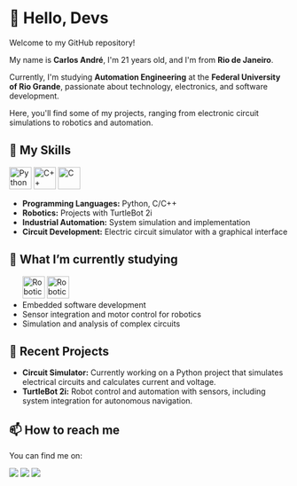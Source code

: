 </head>
<body>

<h1>👋 Hello, Devs</h1>
<p>Welcome to my GitHub repository!</p>

<div class="section">
    <p>My name is <strong>Carlos André</strong>, I'm 21 years old, and I'm from <strong>Rio de Janeiro</strong>.</p>
    <p>Currently, I'm studying <strong>Automation Engineering</strong> at the <strong>Federal University of Rio Grande</strong>, passionate about technology, electronics, and software development.</p>
    <p>Here, you'll find some of my projects, ranging from electronic circuit simulations to robotics and automation.</p>
</div>

<div class="section">
    <h2>🚀 My Skills</h2>
    <div class="skills">
        <img src="https://cdn.jsdelivr.net/gh/devicons/devicon/icons/python/python-original.svg" width="40" height="40" alt="Python" />
        <img src="https://cdn.jsdelivr.net/gh/devicons/devicon/icons/cplusplus/cplusplus-original.svg" width="40" height="40" alt="C++" />
        <img src="https://cdn.jsdelivr.net/gh/devicons/devicon/icons/c/c-original.svg" width="40" height="40" alt="C" />
    </div>
    <ul>
        <li><strong>Programming Languages:</strong> Python, C/C++</li>
        <li><strong>Robotics:</strong> Projects with TurtleBot 2i</li>
        <li><strong>Industrial Automation:</strong> System simulation and implementation</li>
        <li><strong>Circuit Development:</strong> Electric circuit simulator with a graphical interface</li>
    </ul>
</div>

<div class="section">
    <h2>🌱 What I’m currently studying</h2>
    <ul>
        <div class="skills">
        <img src="https://cdn.jsdelivr.net/gh/devicons/devicon/icons/ros/ros-original-wordmark.svg"" width="40" height="40" alt="Robotics" />
        <img src="https://cdn.jsdelivr.net/gh/devicons/devicon@latest/icons/docker/docker-original-wordmark.svg" "width="40" height="40" alt="Robotics" />
        <li>Embedded software development</li>
        <li>Sensor integration and motor control for robotics</li>
        <li>Simulation and analysis of complex circuits</li>
    </ul>
</div>

<div class="section">
    <h2>💼 Recent Projects</h2>
    <ul>
        <li><strong>Circuit Simulator:</strong> Currently working on a Python project that simulates electrical circuits and calculates current and voltage.</li>
        <li><strong>TurtleBot 2i:</strong> Robot control and automation with sensors, including system integration for autonomous navigation.</li>
    </ul>
</div>

<div class="section">
    <h2>📫 How to reach me</h2>
    <p>You can find me on:

<div>
<a href="https://instagram.com/carlos_andre2k3" target="_blank"><img loading="lazy" src="https://img.shields.io/badge/-Instagram-%23E4405F?style=for-the-badge&logo=instagram&logoColor=white" target="_blank"></a>
<a href = "mailto:carlosandresiqueira2k3@gmail.com"><img loading="lazy" src="https://img.shields.io/badge/Gmail-D14836?style=for-the-badge&logo=gmail&logoColor=white" target="_blank"></a>
<a href="https://www.linkedin.com/in/carlosandrésiqueira" target="_blank"><img loading="lazy" src="https://img.shields.io/badge/-LinkedIn-%230077B5?style=for-the-badge&logo=linkedin&logoColor=white" target="_blank"></a>   
</div>
</body>
</html>
